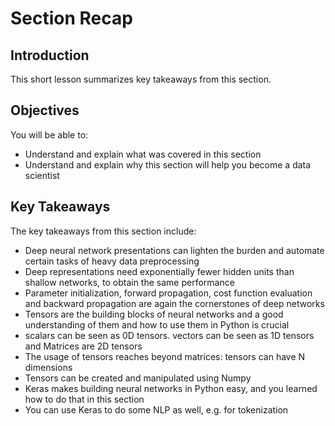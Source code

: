 
# Section Recap

## Introduction

This short lesson summarizes key takeaways from this section.

## Objectives
You will be able to:
* Understand and explain what was covered in this section
* Understand and explain why this section will help you become a data scientist

## Key Takeaways

The key takeaways from this section include:

* Deep neural network presentations can lighten the burden and automate certain tasks of heavy data preprocessing
* Deep representations need exponentially fewer hidden units than shallow networks, to obtain the same performance
* Parameter initialization, forward propagation, cost function evaluation and backward propagation are again the cornerstones of deep networks
* Tensors are the building blocks of neural networks and a good understanding of them and how to use them in Python is crucial
* scalars can be seen as 0D tensors. vectors can be seen as 1D tensors and Matrices are 2D tensors
* The usage of tensors reaches beyond matrices: tensors can have N dimensions
* Tensors can be created and manipulated using Numpy
* Keras makes building neural networks in Python easy, and you learned how to do that in this section
* You can use Keras to do some NLP as well, e.g. for tokenization
